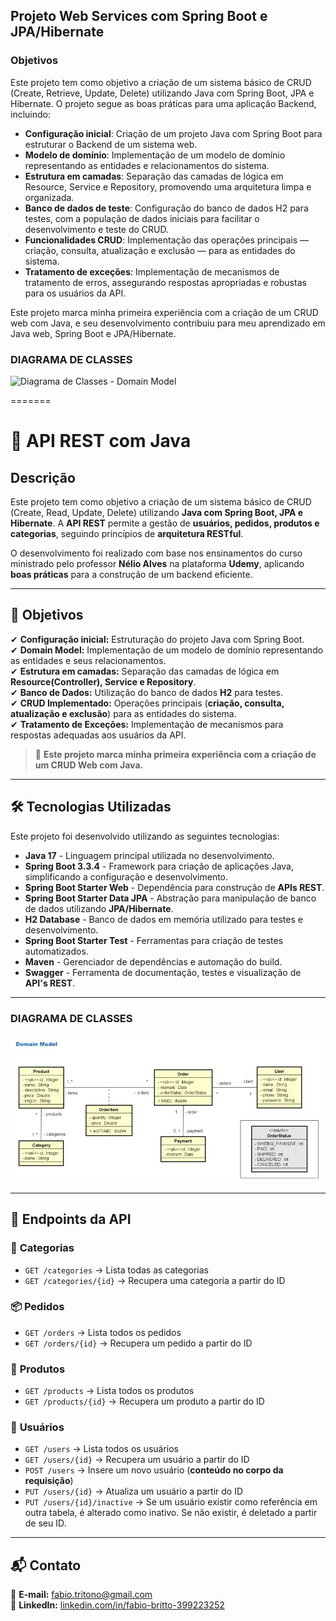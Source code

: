 ## Projeto Web Services com Spring Boot e JPA/Hibernate

### Objetivos

Este projeto tem como objetivo a criação de um sistema básico de CRUD (Create, Retrieve, Update, Delete) utilizando Java com Spring Boot, JPA e Hibernate. O projeto segue as boas práticas para uma aplicação Backend, incluindo:

- **Configuração inicial**: Criação de um projeto Java com Spring Boot para estruturar o Backend de um sistema web.
- **Modelo de domínio**: Implementação de um modelo de domínio representando as entidades e relacionamentos do sistema.
- **Estrutura em camadas**: Separação das camadas de lógica em Resource, Service e Repository, promovendo uma arquitetura limpa e organizada.
- **Banco de dados de teste**: Configuração do banco de dados H2 para testes, com a população de dados iniciais para facilitar o desenvolvimento e teste do CRUD.
- **Funcionalidades CRUD**: Implementação das operações principais — criação, consulta, atualização e exclusão — para as entidades do sistema.
- **Tratamento de exceções**: Implementação de mecanismos de tratamento de erros, assegurando respostas apropriadas e robustas para os usuários da API.

Este projeto marca minha primeira experiência com a criação de um CRUD web com Java, e seu desenvolvimento contribuiu para meu aprendizado em Java web, Spring Boot e JPA/Hibernate.

### DIAGRAMA DE CLASSES
![Diagrama de Classes - Domain Model](img/diagrama-classe.jpeg)


=======
# 📌 API REST com Java

## Descrição  
Este projeto tem como objetivo a criação de um sistema básico de CRUD (Create, Read, Update, Delete) utilizando **Java com Spring Boot, JPA e Hibernate**. A **API REST** permite a gestão de **usuários, pedidos, produtos e categorias**, seguindo princípios de **arquitetura RESTful**.  

O desenvolvimento foi realizado com base nos ensinamentos do curso ministrado pelo professor **Nélio Alves** na plataforma **Udemy**, aplicando **boas práticas** para a construção de um backend eficiente.  

---

## 🎯 Objetivos  
✔ **Configuração inicial:** Estruturação do projeto Java com Spring Boot.  
✔ **Domain Model:** Implementação de um modelo de domínio representando as entidades e seus relacionamentos.  
✔ **Estrutura em camadas:** Separação das camadas de lógica em **Resource(Controller), Service e Repository**.  
✔ **Banco de Dados:** Utilização do banco de dados **H2** para testes.  
✔ **CRUD Implementado:** Operações principais (**criação, consulta, atualização e exclusão**) para as entidades do sistema.  
✔ **Tratamento de Exceções:** Implementação de mecanismos para respostas adequadas aos usuários da API.  

> 📌 **Este projeto marca minha primeira experiência com a criação de um CRUD Web com Java.**  

---

## 🛠 Tecnologias Utilizadas  
Este projeto foi desenvolvido utilizando as seguintes tecnologias:  

- **Java 17** - Linguagem principal utilizada no desenvolvimento.  
- **Spring Boot 3.3.4** - Framework para criação de aplicações Java, simplificando a configuração e desenvolvimento.  
- **Spring Boot Starter Web** - Dependência para construção de **APIs REST**.  
- **Spring Boot Starter Data JPA** - Abstração para manipulação de banco de dados utilizando **JPA/Hibernate**.  
- **H2 Database** - Banco de dados em memória utilizado para testes e desenvolvimento.  
- **Spring Boot Starter Test** - Ferramentas para criação de testes automatizados.  
- **Maven** - Gerenciador de dependências e automação do build.
- **Swagger** - Ferramenta de documentação, testes e visualização de **API's REST**.

---

### DIAGRAMA DE CLASSES
![Diagrama de Classes - Domain Model](img/diagrama-classe.jpg)

---

## 📌 Endpoints da API  

### 📁 **Categorias**  
- `GET /categories` → Lista todas as categorias  
- `GET /categories/{id}` → Recupera uma categoria a partir do ID  

### 📦 **Pedidos**  
- `GET /orders` → Lista todos os pedidos  
- `GET /orders/{id}` → Recupera um pedido a partir do ID  

### 🛒 **Produtos**  
- `GET /products` → Lista todos os produtos  
- `GET /products/{id}` → Recupera um produto a partir do ID  

### 👤 **Usuários**  
- `GET /users` → Lista todos os usuários  
- `GET /users/{id}` → Recupera um usuário a partir do ID  
- `POST /users` → Insere um novo usuário (**conteúdo no corpo da requisição**)  
- `PUT /users/{id}` → Atualiza um usuário a partir do ID  
- `PUT /users/{id}/inactive` → Se um usuário existir como referência em outra tabela, é alterado como inativo. Se não existir, é deletado a partir de seu ID.

---

## 📬 Contato  
📧 **E-mail:** [fabio.tritono@gmail.com](mailto:fabio.tritono@gmail.com)  
🐙 **LinkedIn:** [linkedin.com/in/fabio-britto-399223252](https://www.linkedin.com/in/fabio-britto-399223252/)  
